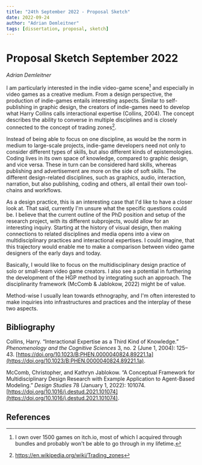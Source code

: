 ```yaml
---
title: "24th September 2022 - Proposal Sketch"
date: 2022-09-24
author: "Adrian Demleitner"
tags: [dissertation, proposal, sketch]
---
```

# Proposal Sketch September 2022
*Adrian Demleitner*

I am particularly interested in the indie video-game scene[^1] and especially in video games as a creative medium. From a design perspective, the production of indie-games entails interesting aspects. Similar to self-publishing in graphic design, the creators of indie-games need to develop what Harry Collins calls interactional expertise (Collins, 2004). The concept describes the ability to converse in multiple disciplines and is closely connected to the concept of trading zones[^2].

Instead of being able to focus on one discipline, as would be the norm in medium to large-scale projects, indie-game developers need not only to consider different types of skills, but also different kinds of epistemologies. Coding lives in its own space of knowledge, compared to graphic design, and vice versa. These in turn can be considered hard skills, whereas publishing and advertisement are more on the side of soft skills. The different design-related disciplines, such as graphics, audio, interaction, narration, but also publishing, coding and others, all entail their own tool-chains and workflows.

As a design practice, this is an interesting case that I'd like to have a closer look at. That said, currently I'm unsure what the specific questions could be. I believe that the current outline of the PhD position and setup of the research project, with its different subprojects, would allow for an interesting inquiry. Starting at the history of visual design, then making connections to related disciplines and media opens into a view on multidisciplinary practices and interactional expertises. I could imagine, that this trajectory would enable me to make a comparison between video game designers of the early days and today.

Basically, I would like to focus on the multidisciplinary design practice of solo or small-team video game creators. I also see a potential in furthering the development of the HGP method by integrating such an approach. The disciplinarity framework (McComb & Jablokow, 2022) might be of value.

Method-wise I usually lean towards ethnography, and I'm often interested to make inquiries into infrastructures and practices and the interplay of these two aspects.

## Bibliography
Collins, Harry. “Interactional Expertise as a Third Kind of Knowledge.” _Phenomenology and the Cognitive Sciences_ 3, no. 2 (June 1, 2004): 125–43. [https://doi.org/10.1023/B:PHEN.0000040824.89221.1a](https://doi.org/10.1023/B:PHEN.0000040824.89221.1a).

McComb, Christopher, and Kathryn Jablokow. “A Conceptual Framework for Multidisciplinary Design Research with Example Application to Agent-Based Modeling.” _Design Studies_ 78 (January 1, 2022): 101074. [https://doi.org/10.1016/j.destud.2021.101074](https://doi.org/10.1016/j.destud.2021.101074).

## References

[^1]: I own over 1500 games on itch.io, most of which I acquired through bundles and probably won't be able to go through in my lifetime.
[^2]: https://en.wikipedia.org/wiki/Trading_zones

